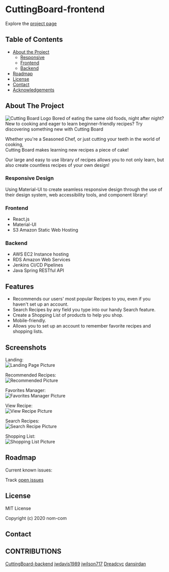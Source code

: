 # CuttingBoard-frontend

Explore the [project page](https://github.com/nom-com/CuttingBoard-frontend)

## Table of Contents

- [About the Project](#about-the-project)
  - [Responsive ](#responsive-design)
  - [Frontend](#frontend)
  - [Backend](#backend)
- [Roadmap](#roadmap)
- [License](#license)
- [Contact](#contact)
- [Acknowledgements](#acknowledgements)

## About The Project

![Cutting Board Logo](public/cuttingBoard.png)
  Bored of eating the same old foods, night after night?
  New to cooking and eager to learn beginner-friendly recipes?
  Try discovering something new with Cutting Board

  Whether you're a Seasoned Chef, or just cutting your teeth in the world of cooking,<br/>
  Cutting Board makes learning new recipes a piece of cake!
  
  Our large and easy to use library of recipes allows you to not only learn,
  but also create countless recipes of your own design!

<!-- ![Project Screenshot](TBD) -->

### Responsive Design

Using Material-UI to create seamless responsive design through the use of their design system, web accessibility tools, and component library!

<!-- ![Mobile Phone](public/images/project-mobile-responsive.PNG) -->

<!-- ![iPad/Tablet](public/images/project-mobile-responsive-tablet.PNG) -->

### Frontend

- React.js
- Material-UI
- S3 Amazon Static Web Hosting

### Backend

- AWS EC2 Instance hosting
- RDS Amazon Web Services
- Jenkins CI/CD Pipelines
- Java Spring RESTful API

## Features

- Recommends our users' most popular Recipes to you, even if you haven't set up an account.
- Search Recipes by any field you type into our handy Search feature.
- Create a Shopping List of products to help you shop.
- Mobile-friendly.
- Allows you to set up an account to remember favorite recipes and shopping lists.

<!-- ![Cat Manager UI](public/images/cat-table.gif) -->
## Screenshots
Landing:\
![Landing Page Picture](public/images/LandingSS.png)

Recommended Recipes:\
![Recommended Picture](public/images/RecommendedSS.png)

Favorites Manager:\
![Favorites Manager Picture](public/images/FavoritesManagerSS.png)

View Recipe:\
![View Recipe Picture](public/images/RecipeSS.png)

Search Recipes:\
![Search Recipe Picture](public/images/SearchSS.png)

Shopping List:\
![Shopping List Picture](public/images/ShopListSS.png)


## Roadmap

Current known issues:

Track [open issues](https://github.com/nom-com/CuttingBoard-frontend/issues)

## License

MIT License

Copyright (c) 2020 nom-com

## Contact

<!-- Twitter - [@DanielMont_Eton](https://twitter.com/DanielMont_Eton)

LinkedIn - [LinkedIn](https://www.linkedin.com/in/daniel-mont-eton-43a81055/) -->

## CONTRIBUTIONS

[CuttingBoard-backend](https://github.com/nom-com/CuttingBoard-backend)
[jwdavis1989](https://github.com/jwdavis1989)
[jwilson717](https://github.com/jwilson717)
[Dreadcyc](https://github.com/Dreadcyc)
[dansirdan](https://github.com/dansirdan)
